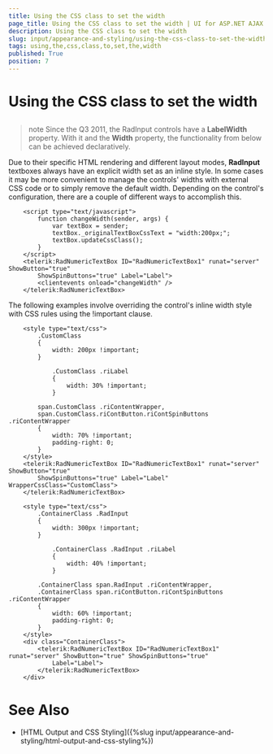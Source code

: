 ```yaml
---
title: Using the CSS class to set the width
page_title: Using the CSS class to set the width | UI for ASP.NET AJAX Documentation
description: Using the CSS class to set the width
slug: input/appearance-and-styling/using-the-css-class-to-set-the-width
tags: using,the,css,class,to,set,the,width
published: True
position: 7
---
```


# Using the CSS class to set the width



## 

>note Since the Q3 2011, the RadInput controls have a __LabelWidth__ property. With it and the __Width__ property, the functionality from below can be achieved declaratively.
>


Due to their specific HTML rendering and different layout modes, __RadInput__ textboxes always have an explicit width set as an inline style. In some cases it may be more convenient to manage the controls' widths with external CSS code or to simply remove the default width. Depending on the control's configuration, there are a couple of different ways to accomplish this.



````ASPNET
	<script type="text/javascript">
	    function changeWidth(sender, args) {
	        var textBox = sender;
	        textBox._originalTextBoxCssText = "width:200px;";
	        textBox.updateCssClass();
	    }
	</script>
	<telerik:RadNumericTextBox ID="RadNumericTextBox1" runat="server" ShowButton="true"
	    ShowSpinButtons="true" Label="Label">
	    <clientevents onload="changeWidth" />
	</telerik:RadNumericTextBox>
````



The following examples involve overriding the control's inline width style with CSS rules using the !important clause.

````ASPNET
	<style type="text/css">
	    .CustomClass
	    {
	        width: 200px !important;
	    }
	
	        .CustomClass .riLabel
	        {
	            width: 30% !important;
	        }
	
	    span.CustomClass .riContentWrapper,
	    span.CustomClass.riContButton.riContSpinButtons .riContentWrapper
	    {
	        width: 70% !important;
	        padding-right: 0;
	    }
	</style>
	<telerik:RadNumericTextBox ID="RadNumericTextBox1" runat="server" ShowButton="true"
	    ShowSpinButtons="true" Label="Label" WrapperCssClass="CustomClass">
	</telerik:RadNumericTextBox>
````



````ASPNET
	<style type="text/css">
	    .ContainerClass .RadInput
	    {
	        width: 300px !important;
	    }
	
	        .ContainerClass .RadInput .riLabel
	        {
	            width: 40% !important;
	        }
	
	    .ContainerClass span.RadInput .riContentWrapper,
	    .ContainerClass span.riContButton.riContSpinButtons .riContentWrapper
	    {
	        width: 60% !important;
	        padding-right: 0;
	    }
	</style>
	<div class="ContainerClass">
	    <telerik:RadNumericTextBox ID="RadNumericTextBox1" runat="server" ShowButton="true" ShowSpinButtons="true"
	        Label="Label">
	    </telerik:RadNumericTextBox>
	</div>
````



# See Also

 * [HTML Output and CSS Styling]({%slug input/appearance-and-styling/html-output-and-css-styling%})
